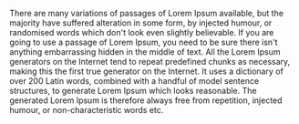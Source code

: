 There are many variations of passages of Lorem Ipsum available,
 but the majority have suffered alteration in some form,
  by injected humour, or randomised words which don't look even slightly believable. 
If you are going to use a passage of Lorem Ipsum, 
you need to be sure there isn't anything embarrassing hidden in the middle of text. 
All the Lorem Ipsum generators on the Internet tend to repeat predefined chunks as necessary,
 making this the first true generator on the Internet. 
It uses a dictionary of over 200 Latin words, combined with a handful of model sentence structures, 
to generate Lorem Ipsum which looks reasonable.
 The generated Lorem Ipsum is therefore always free from repetition, injected humour, or non-characteristic words etc.
